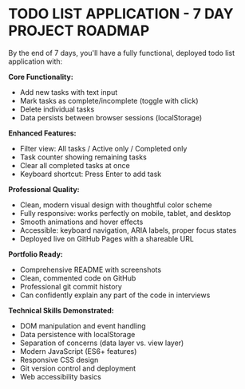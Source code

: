 # TODO LIST APPLICATION - 7 DAY PROJECT ROADMAP

By the end of 7 days, you'll have a fully functional, deployed todo list application with:

**Core Functionality:**

-   Add new tasks with text input
-   Mark tasks as complete/incomplete (toggle with click)
-   Delete individual tasks
-   Data persists between browser sessions (localStorage)

**Enhanced Features:**

-   Filter view: All tasks / Active only / Completed only
-   Task counter showing remaining tasks
-   Clear all completed tasks at once
-   Keyboard shortcut: Press Enter to add task

**Professional Quality:**

-   Clean, modern visual design with thoughtful color scheme
-   Fully responsive: works perfectly on mobile, tablet, and desktop
-   Smooth animations and hover effects
-   Accessible: keyboard navigation, ARIA labels, proper focus states
-   Deployed live on GitHub Pages with a shareable URL

**Portfolio Ready:**

-   Comprehensive README with screenshots
-   Clean, commented code on GitHub
-   Professional git commit history
-   Can confidently explain any part of the code in interviews

**Technical Skills Demonstrated:**

-   DOM manipulation and event handling
-   Data persistence with localStorage
-   Separation of concerns (data layer vs. view layer)
-   Modern JavaScript (ES6+ features)
-   Responsive CSS design
-   Git version control and deployment
-   Web accessibility basics

